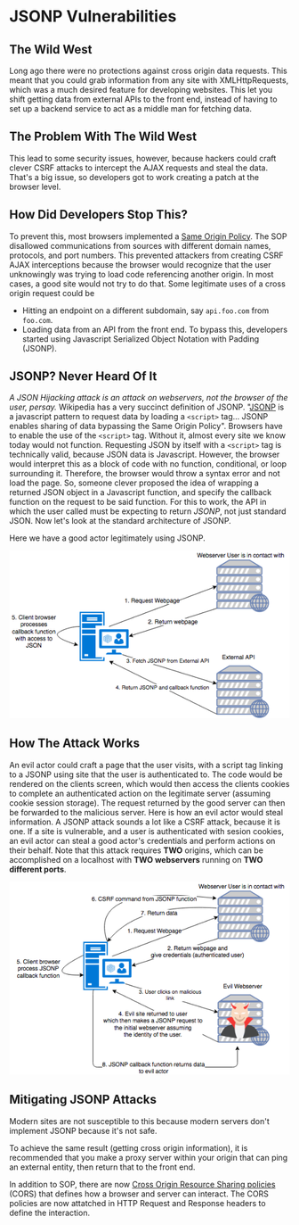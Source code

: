 # JSONP Vulnerabilities
## The Wild West
Long ago there were no protections against cross origin data requests. 
This meant that you could grab information from any site with XMLHttpRequests,
which was a much desired feature for developing websites. This let you shift getting data
from external APIs to the front end, instead of having to set up a backend service to 
act as a middle man for fetching data. 
## The Problem With The Wild West
This lead to some security issues, however, because hackers could craft clever CSRF 
attacks to intercept the AJAX requests and steal the data. That's a big issue, so developers got to work 
creating a patch at the browser level.
## How Did Developers Stop This?
To prevent this, most browsers implemented a [Same Origin Policy](https://en.wikipedia.org/wiki/Same-origin_policy).
The SOP disallowed communications from sources with different domain names, protocols, and port numbers. This 
prevented attackers from creating CSRF AJAX interceptions because the browser would recognize that the user
unknowingly was trying to load code referencing another origin. In most cases, a good site would not try 
to do that. Some legitimate uses of a cross origin request could be
* Hitting an endpoint on a different subdomain, say `api.foo.com` from `foo.com`.
* Loading data from an API from the front end.
To bypass this, developers started using Javascript Serialized Object Notation with Padding (JSONP).
## JSONP? Never Heard Of It
*A JSON Hijacking attack is an attack on webservers, not the browser of the user, persay.*
Wikipedia has a very succinct definition of JSONP. 
"[JSONP](https://en.wikipedia.org/wiki/JSONP) is a javascript pattern to request data by loading a 
`<script>` tag... JSONP enables sharing of data bypassing the Same Origin Policy". Browsers
have to enable the use of the `<script>` tag. Without it, almost every site we know today would not
function. Requesting JSON by itself with a `<script>` tag is technically valid, because JSON data 
is Javascript. However, the browser would interpret this as a block of code with no function, conditional, 
or loop surrounding it. Therefore, the browser would throw a syntax error and not load the page.
So, someone clever proposed the idea of wrapping a returned JSON object in a Javascript function,
and specify the callback function on the request to be said function. For this to work, the API in
which the user called must be expecting to return *JSONP*, not just standard JSON. Now let's look at
the standard architecture of JSONP. 

Here we have a good actor legitimately using JSONP.

![Good Actor](../imgs/JSONP_Not_Malicious.png)

## How The Attack Works
An evil actor could craft a page that the user visits, with a script tag linking to a JSONP using site that the user is authenticated to. The code would be rendered on the clients screen, which would then access the clients cookies to complete an authenticated action on the legitimate server (assuming cookie session storage). The request returned by the good server can then be forwarded to the malicious server. Here is how an evil actor would steal information. A JSONP attack sounds a lot like a CSRF attack, because it is one. If a site is vulnerable, and a user is authenticated with sesion cookies, an evil actor can steal a good actor's credentials and perform actions on their behalf. Note that this attack requires **TWO** origins, which can be accomplished on a localhost with **TWO webservers** running on **TWO different ports**. 

![Evil usage](../imgs/JSONP_Malicious.png)

## Mitigating JSONP Attacks
Modern sites are not susceptible to this because modern servers don't implement JSONP because it's not safe.

To achieve the same result (getting cross origin information), it is recommended that you make a proxy server within your origin that can ping an external entity, then return that to the front end.

In addition to SOP, there are now [Cross Origin Resource Sharing policies](https://en.wikipedia.org/wiki/Cross-origin_resource_sharing) (CORS) that defines how a browser and server can interact. The CORS policies are now attatched in HTTP Request and Response headers to define the interaction. 

